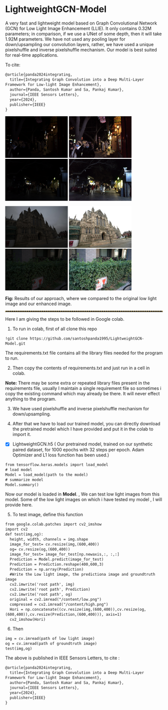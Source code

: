 # LightweightGCN-Model
A very fast and lightweight model based on Graph Convolutional Network (GCN) for Low Light Image Enhancement (LLIE). It only contains 0.32M parameters; in comparison, if we use a UNet of some depth, then it will take 1.92M parameters. We have not used any pooling layer for down/upsampling our convolution layers, rather, we have used a unique pixelshuffle and inverse pixelshuffle mechanism. Our model is best suited for real-time applications.

To cite: 
```
@article{panda2024integrating,
  title={Integrating Graph Convolution into a Deep Multi-Layer Framework for Low-light Image Enhancement},
  author={Panda, Santosh Kumar and Sa, Pankaj Kumar},
  journal={IEEE Sensors Letters},
  year={2024},
  publisher={IEEE}
}
```


<p float="left">
  <img src="/Images/197_low.png" width="200" />
  <img src="/Images/197_high.png" width="200" />
  <img src="/Images/278_low.png" width="200" />
  <img src="/Images/278_high.png" width="200" /> 
</p>

<p float="left">
  <img src="/Images/Low_25.JPG" width="200" />
  <img src="/Images/Ours_25.png" width="200" />
  <img src="/Images/low_722.png" width="200" />
  <img src="/Images/ours_722.png" width="200" /> 
</p>

**Fig:** Results of our approach, where we compared to the original low light image and our enhanced image.
<hr style="border-top: 3px dotted #998143">



Here I am giving the steps to be followed in Google colab.
1) To run in colab, first of all clone this repo
```
!git clone https://github.com/santoshpanda1995/LightweightGCN-Model.git
```
The requirements.txt file contains all the library files needed for the program to run.

2) Then copy the contents of requirements.txt and just run in a cell in colab.

**Note:** There may be some extra or repeated library files present in the requirements file, usually I maintain a single requirement file so sometimes i copy the existing command which may already be there. It will never effect anything to the program.

3) We have used pixelshuffle and inverse pixelshuffle mechanism for down/upsampling.

4) After that we have to load our trained model, you can directly download the pretrained model which I have provided and put it in the colab to import it.
- [x] LightweightGCN.h5 ( Our pretrained model, trained on our synthetic paired dataset, for 1000 epochs with 32 steps per epoch. Adam Optimizer and L1 loss function has been used.)
```
from tensorflow.keras.models import load_model
# load model
Model = load_model(path to the model)
# summarize model
Model.summary()
```

Now our model is loaded in **Model**. , We can test low light images from this model. Some of the low light images on which i have tested my model , I will provide here.

5) To test image, define this function
```
from google.colab.patches import cv2_imshow
import cv2
def test(img,og):
  height, width, channels = img.shape
  image_for_test= cv.resize(img,(600,400))
  og= cv.resize(og,(600,400))
  image_for_test= image_for_test[np.newaxis,:, :,:]
  Prediction = Model.predict(image_for_test)
  Prediction = Prediction.reshape(400,600,3)
  Prediction = np.array(Prediction)
  #Write the Low light image, the predictiona image and groundtruth image
  cv2.imwrite('root path', img)
  cv2.imwrite('root path', Prediction)
  cv2.imwrite('root path', og)
  original = cv2.imread("/content/low.png")
  compressed = cv2.imread("/content/high.png")
  Hori = np.concatenate((cv.resize(img,(600,400)),cv.resize(og,(600,400)),cv.resize(Prediction,(600,400))), axis=1)
  cv2_imshow(Hori)
  ```
6) Then 
```
img = cv.imread(path of low light image)
og = cv.imread(path of groundtruth image)
test(img,og)
```


The above is published in IEEE Sensors Letters, to cite :
```
@article{panda2024integrating,
  title={Integrating Graph Convolution into a Deep Multi-Layer Framework for Low-light Image Enhancement},
  author={Panda, Santosh Kumar and Sa, Pankaj Kumar},
  journal={IEEE Sensors Letters},
  year={2024},
  publisher={IEEE}
}
```
